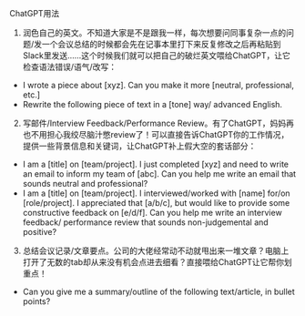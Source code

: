 ChatGPT用法

1. 润色自己的英文。不知道大家是不是跟我一样，每次想要问同事复杂一点的问题/发一个会议总结的时候都会先在记事本里打下来反复修改之后再粘贴到Slack里发送……这个时候我们就可以把自己的破烂英文喂给ChatGPT，让它检查语法错误/语气/改写：
* I wrote a piece about [xyz]. Can you make it more [neutral, professional, etc.]
* Rewrite the following piece of text in a [tone] way/ advanced English.

2. 写邮件/Interview Feedback/Performance Review。有了ChatGPT，妈妈再也不用担心我绞尽脑汁憋review了！可以直接告诉ChatGPT你的工作情况，提供一些背景信息和关键词，让ChatGPT补上假大空的套话部分：
* I am a [title] on [team/project]. I just completed [xyz] and need to write an email to inform my team of [abc]. Can you help me write an email that sounds neutral and professional?
* I am a [title] on [team/project]. I interviewed/worked with [name] for/on [role/project]. I appreciated that [a/b/c], but would like to provide some constructive feedback on [e/d/f]. Can you help me write an interview feedback/ performance review that sounds non-judgemental and positive?

3. 总结会议记录/文章要点。公司的大佬经常动不动就甩出来一堆文章？电脑上打开了无数的tab却从来没有机会点进去细看？直接喂给ChatGPT让它帮你划重点！
* Can you give me a summary/outline of the following text/article, in bullet points?